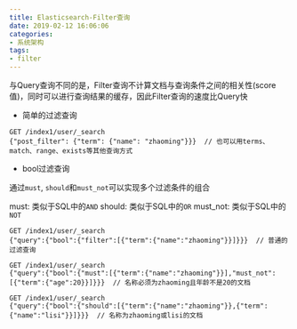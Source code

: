 ```yaml
---
title: Elasticsearch-Filter查询
date: 2019-02-12 16:06:06
categories: 
- 系统架构
tags:
- filter
---
```


与Query查询不同的是，Filter查询不计算文档与查询条件之间的相关性(score值)，同时可以进行查询结果的缓存，因此Filter查询的速度比Query快

- 简单的过滤查询

```shell
GET /index1/user/_search
{"post_filter": {"term": {"name": "zhaoming"}}}  // 也可以用terms、match、range、exists等其他查询方式
```

- bool过滤查询

通过`must`, `should`和`must_not`可以实现多个过滤条件的组合

must: 类似于SQL中的`AND`
should: 类似于SQL中的`OR`
must_not: 类似于SQL中的`NOT`

```shell
GET /index1/user/_search
{"query":{"bool":{"filter":[{"term":{"name":"zhaoming"}}]}}}  // 普通的过滤查询

GET /index1/user/_search
{"query":{"bool":{"must":[{"term":{"name":"zhaoming"}}],"must_not":[{"term":{"age":20}}]}}}  // 名称必须为zhaoming且年龄不是20的文档

GET /index1/user/_search
{"query":{"bool":{"should":[{"term":{"name":"zhaoming"}},{"term":{"name":"lisi"}}]}}}  // 名称为zhaoming或lisi的文档
```